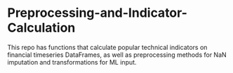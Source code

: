 # Preprocessing-and-Indicator-Calculation
This repo has functions that calculate popular technical indicators on financial timeseries DataFrames, as well as preprocessing methods for NaN imputation and transformations for ML input. 
